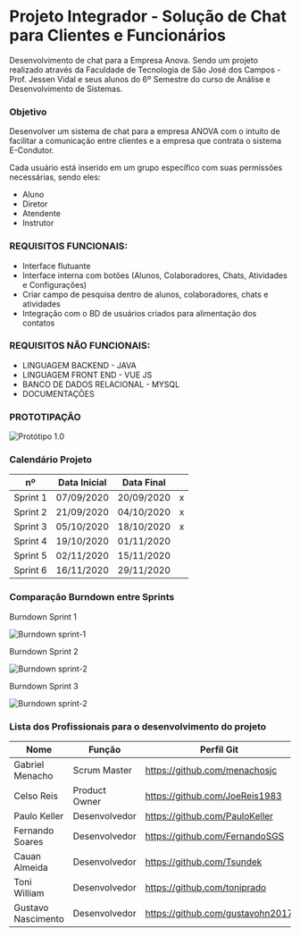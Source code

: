 # Projeto Integrador - Solução de Chat para Clientes e Funcionários

Desenvolvimento de chat para a Empresa Anova. Sendo um projeto realizado através da Faculdade de Tecnologia de São José dos Campos - Prof. Jessen Vidal e seus alunos do 6º Semestre do curso de Análise e Desenvolvimento de Sistemas.


### Objetivo


Desenvolver um sistema de chat para a empresa ANOVA com o intuito de facilitar a comunicação entre clientes e a empresa que contrata o sistema E-Condutor.

Cada usuário está inserido em um grupo específico com suas permissões necessárias, sendo eles:


* Aluno 
* Diretor
* Atendente
* Instrutor



### REQUISITOS FUNCIONAIS:


* Interface flutuante
* Interface interna com botões (Alunos, Colaboradores, Chats, Atividades e Configurações)
* Criar campo de pesquisa dentro de alunos, colaboradores, chats e atividades
* Integração com o BD de usuários criados para alimentação dos contatos


### REQUISITOS NÃO FUNCIONAIS:

* LINGUAGEM BACKEND - JAVA
* LINGUAGEM FRONT END - VUE JS
* BANCO DE DADOS RELACIONAL - MYSQL
* DOCUMENTAÇÕES


### PROTOTIPAÇÃO


![Protótipo 1.0](https://github.com/FatecSJC-PI-Time10/documentos/blob/master/sprint1/entregas/prototipo_v1.0.png)



### Calendário Projeto



| nº        |  Data Inicial |  Data Final |   |   
|---|---|---|---|
|Sprint 1   | 07/09/2020 | 20/09/2020     | x  |   
|Sprint 2   | 21/09/2020 | 04/10/2020     | x  |   
|Sprint 3   | 05/10/2020 | 18/10/2020     | x  |   
|Sprint 4   | 19/10/2020 | 01/11/2020     |   |  
|Sprint 5   | 02/11/2020 | 15/11/2020     |   |   
|Sprint 6   | 16/11/2020 | 29/11/2020     |   |  


### Comparação Burndown entre Sprints


Burndown Sprint 1

![Burndown sprint-1](https://github.com/FatecSJC-PI-Time10/documentos/blob/master/sprint1/entregas/burndown_v1.0.png)


Burndown Sprint 2

![Burndown sprint-2](https://github.com/FatecSJC-PI-Time10/documentos/blob/master/sprint2/burndown_sprint-2.png)


Burndown Sprint 3

![Burndown sprint-2](https://github.com/FatecSJC-PI-Time10/documentos/blob/master/sprint2/burndown_sprint-2.png)




### Lista dos Profissionais para o desenvolvimento do projeto



| Nome        |  Função |  Perfil Git |   |   
|---|---|---|---|
|Gabriel Menacho  | Scrum Master| https://github.com/menachosjc    |   |   
|Celso Reis  | Product Owner | https://github.com/JoeReis1983    |   |   
|Paulo Keller  | Desenvolvedor| https://github.com/PauloKeller    |   |   
|Fernando Soares  | Desenvolvedor | https://github.com/FernandoSGS     |   |  
|Cauan Almeida | Desenvolvedor | https://github.com/Tsundek     |   |   
|Toni William  | Desenvolvedor | https://github.com/toniprado    |   |  
|Gustavo Nascimento  | Desenvolvedor | https://github.com/gustavohn2017     |   |  
